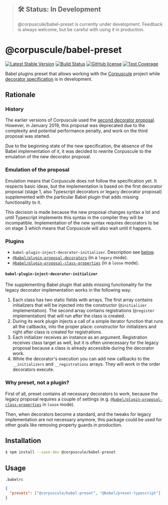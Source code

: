 > ## 🛠 Status: In Development
> @corpuscule/babel-preset is currently under development. Feedback is always welcome, but be careful with
using it in production.

# @corpuscule/babel-preset
[![Latest Stable Version](https://img.shields.io/npm/v/@corpuscule/babel-preset.svg)](https://www.npmjs.com/package/@corpuscule/babel-preset)
[![Build Status](https://travis-ci.com/corpusculejs/babel-preset.svg?branch=master)](https://travis-ci.org/corpusculejs/babel-preset)
[![GitHub license](https://img.shields.io/badge/license-MIT-blue.svg)](./LICENSE)
[![Test Coverage](https://img.shields.io/codecov/c/github/corpusculejs/babel-preset/master.svg)](https://codecov.io/gh/corpusculejs/babel-preset)

Babel plugins preset that allows working with the [Corpuscule](https://github.com/corpusculejs/corpuscule) project while
[decorator specification](https://github.com/tc39/proposal-decorators) is in development.

## Rationale
### History
The earlier versions of Corpuscule used the [second decorator proposal](https://github.com/tc39/proposal-decorators/tree/7fa580b40f2c19c561511ea2c978e307ae689a1b).
However, in January 2019, this proposal was deprecated due to the complexity and potential performance penalty, and
work on the third proposal was started.

Due to the beginning state of the new specification, the absence of the Babel implementation of it, it was decided to
rewrite Corpuscule to the emulation of the new decorator proposal.

### Emulation of the proposal
Emulation means that Corpuscule does not follow the specification yet. It respects basic ideas, but the implementation
is based on the first decorator proposal (stage 1, also Typescript decorators or legacy decorator proposal) supplemented
with the particular Babel plugin that adds missing functionality to it. 

This decision is made because the new proposal changes syntax a lot and until Typescript implements this syntax in the
compiler they will be incompatible. Implementation of the new syntax requires decorators to be on stage 3 which means
that Corpuscule will also wait until it happens.

### Plugins
* `babel-plugin-inject-decorator-initializer`. Description see [below](#babel-plugin-inject-decorator-initializer).
* [`@babel/plugin-proposal-decorators`](https://babeljs.io/docs/en/babel-plugin-proposal-decorators) (in a `legacy`
mode).
* [`@babel/plugin-proposal-class-properties`](https://babeljs.io/docs/en/babel-plugin-proposal-class-properties) (in a
`loose` mode).

#### `babel-plugin-inject-decorator-initializer`
The supplementing Babel plugin that adds missing functionality for the legacy decorator implementation works in the
following way: 
1) Each class has two static fields with arrays. The first array contains initializers that will be injected into the
constructor (`@initializer` implementation). The second array contains registrations (`@register` implementation) that
will run after the class is created.
2) During its work plugin injects a call of a simple iterator function that runs all the callbacks, into the proper
place: constructor for initializers and right after class is created for registrations.
3) Each initializer receives an instance as an argument. Registration receives class target as well, but it is often
unnecessary for the legacy proposal because a class is already accessible during the decorator work. 
4) While the decorator's execution you can add new callbacks to the `__initializers` and `__registrations` arrays. They
will work in the order decorators execute.

### Why preset, not a plugin?
First of all, preset contains all necessary decorators to work, because the legacy proposal requires a couple of
settings (e.g. [`@babel/plugin-proposal-class-properties`](https://babeljs.io/docs/en/babel-plugin-proposal-class-properties)
in `loose` mode).

Then, when decorators become a  standard, and the tweaks for legacy implementation are not necessary anymore, this
package could be used for other goals like removing property guards in production. 

## Installation
```bash
$ npm install --save-dev @corpuscule/babel-preset
```

## Usage
`.babelrc`
```json
{
  "presets": ["@corpuscule/babel-preset", "@babel/preset-typescript"]
}
```
